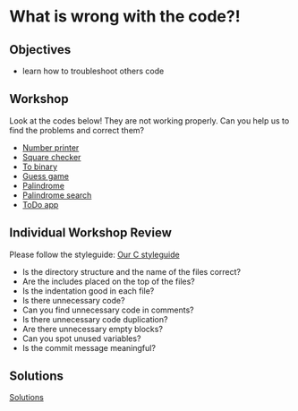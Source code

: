 # What is wrong with the code?!

## Objectives
- learn how to troubleshoot others code

## Workshop
Look at the codes below! They are not working properly. Can you help us to find
the problems and correct them?

- [Number printer](workshop/number_printer.c)
- [Square checker](workshop/square_checker.c)
- [To binary](workshop/to_binary.c)
- [Guess game](workshop/guess-game.c)
- [Palindrome](workshop/palindrome.c)
- [Palindrome search](workshop/palindrome-search.c)
- [ToDo app](workshop/todo-app.c)

## Individual Workshop Review
Please follow the styleguide: [Our C styleguide](https://github.com/greenfox-academy/teaching-materials/blob/master/styleguide/c.md)

 - Is the directory structure and the name of the files correct?
 - Are the includes placed on the top of the files?
 - Is the indentation good in each file?
 - Is there unnecessary code?
 - Can you find unnecessary code in comments?
 - Is there unnecessary code duplication?
 - Are there unnecessary empty blocks?
 - Can you spot unused variables?
 - Is the commit message meaningful?

## Solutions
[Solutions](https://github.com/greenfox-academy/teaching-materials/tree/master/workshop/hardware/solutions/debugging)
